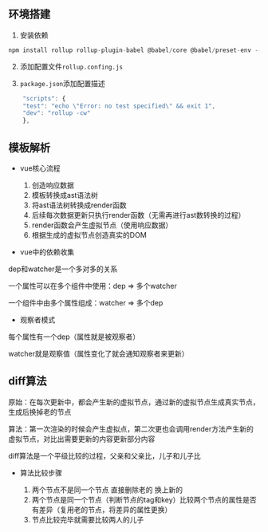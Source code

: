 ## 环境搭建

1. 安装依赖

```js
npm install rollup rollup-plugin-babel @babel/core @babel/preset-env --save-dev
```

2. 添加配置文件`rollup.confing.js`

3. `package.json`添加配置描述

```js
    "scripts": {
    "test": "echo \"Error: no test specified\" && exit 1",
    "dev": "rollup -cw"
    },
```

## 模板解析

* vue核心流程

    1. 创造响应数据
    2. 模板转换成ast语法树
    3. 将ast语法树转换成render函数
    4. 后续每次数据更新只执行render函数（无需再进行ast数转换的过程）
    5. render函数会产生虚拟节点（使用响应数据）
    6. 根据生成的虚拟节点创造真实的DOM

* vue中的依赖收集

dep和watcher是一个多对多的关系

一个属性可以在多个组件中使用：dep => 多个watcher

一个组件中由多个属性组成：watcher => 多个dep

* 观察者模式

每个属性有一个dep（属性就是被观察者）

watcher就是观察值（属性变化了就会通知观察者来更新）

## diff算法

原始：在每次更新中，都会产生新的虚拟节点，通过新的虚拟节点生成真实节点，生成后换掉老的节点

算法：第一次渲染的时候会产生虚拟点，第二次更也会调用render方法产生新的虚拟节点，对比出需要更新的内容更新部分内容

diff算法是一个平级比较的过程，父亲和父亲比，儿子和儿子比

* 算法比较步骤

    1. 两个节点不是同一个节点 直接删除老的 换上新的
    2. 两个节点是同一个节点（判断节点的tag和key）比较两个节点的属性是否有差异（复用老的节点，将差异的属性更换）
    3. 节点比较完毕就需要比较两人的儿子